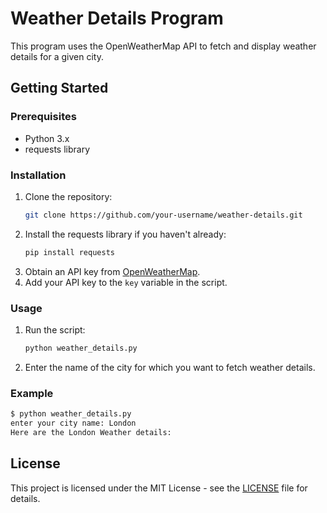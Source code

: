 # Weather Details Program

This program uses the OpenWeatherMap API to fetch and display weather details for a given city.

## Getting Started

### Prerequisites

- Python 3.x
- requests library

### Installation

1. Clone the repository:
   ```sh
   git clone https://github.com/your-username/weather-details.git
   ```
2. Install the requests library if you haven't already:
   ```sh
   pip install requests
   ```
3. Obtain an API key from [OpenWeatherMap](https://home.openweathermap.org/users/sign_up).
4. Add your API key to the `key` variable in the script.

### Usage

1. Run the script:
   ```sh
   python weather_details.py
   ```
2. Enter the name of the city for which you want to fetch weather details.

### Example

```sh
$ python weather_details.py
enter your city name: London
Here are the London Weather details:
```

## License

This project is licensed under the MIT License - see the [LICENSE](LICENSE) file for details.


